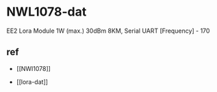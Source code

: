 
# NWL1078-dat 

EE2 Lora Module 1W (max.) 30dBm 8KM, Serial UART [Frequency] - 170

## ref 

- [[NWI1078]]

- [[lora-dat]]